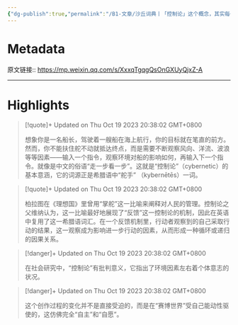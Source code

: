 ```yaml
---
{"dg-publish":true,"permalink":"/B1-文章/沙丘词典丨「控制论」这个概念，其实每一个自媒体人都身临其境/","tags":["政治历史社会"]}
---
```



# Metadata

原文链接:: https://mp.weixin.qq.com/s/XxxqTgqgQsOnGXUyQjxZ-A

---

# Highlights

> [!quote]+ Updated on Thu Oct 19 2023 20:38:02 GMT+0800
>
> 想象你是一名船长，驾驶着一艘船在海上航行，你的目标就在笔直的前方。然而，你不能扶住舵不动就抵达终点，而是需要不断观察风向、洋流、波浪等等因素——输入一个指令，观察环境对船的影响如何，再输入下一个指令。就像是中文的俗语“走一步看一步”。这就是“控制论”（cybernetic）的基本意涵，它的词源正是希腊语中“舵手” （kybernētēs）一词。

> [!quote]+ Updated on Thu Oct 19 2023 20:38:02 GMT+0800
>
> 柏拉图在《理想国》里曾用“掌舵”这一比喻来阐释对人民的管理。控制论之父维纳认为，这一比喻最好地展现了“反馈”这一控制论的机制，因此在英语中复用了这一希腊语词汇。在一个反馈机制里，行动者观察到的自己采取行动的结果，这一观察成为影响进一步行动的因素，从而形成一种循环或递归的因果关系。

> [!danger]+ Updated on Thu Oct 19 2023 20:38:02 GMT+0800
>
> 在社会研究中，“控制论”有批判意义，它指出了环境因素左右着个体意志的状况。

> [!danger]+ Updated on Thu Oct 19 2023 20:38:02 GMT+0800
>
> 这个创作过程的变化并不是直接受迫的，而是在“赛博世界”受自己能动性驱使的，这仿佛完全“自主”和“自愿”。
